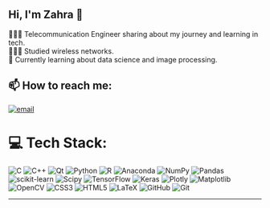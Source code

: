 ## Hi, I'm Zahra 👋

👩🏻‍💻 Telecommunication Engineer sharing about my journey and learning in tech.<br/> 
👩🏻‍🎓 Studied wireless networks.<br/>
🌱 Currently learning about data science and image processing.
<!--
**ZahraGoli717/ZahraGoli717** is a ✨ _special_ ✨ repository because its `README.md` (this file) appears on your GitHub profile.

Here are some ideas to get you started:

- 🔭 I’m currently working on ...
- 🌱 I’m currently learning ...
- 👯 I’m looking to collaborate on ...
- 🤔 I’m looking for help with ...
- 💬 Ask me about ...
- 📫 How to reach me: ...
- 😄 Pronouns: ...
- ⚡ Fun fact: ...
-->

## 📫 How to reach me:
[![email](https://img.shields.io/badge/Email-D14836?logo=gmail&logoColor=white)](mailto:zahra.goli717@gmail.com) 

# 💻 Tech Stack:
![C](https://img.shields.io/badge/c-%2300599C.svg?style=flat&logo=c&logoColor=white) ![C++](https://img.shields.io/badge/c++-%2300599C.svg?style=flat&logo=c%2B%2B&logoColor=white) ![Qt](https://img.shields.io/badge/Qt-%23217346.svg?style=flat&logo=Qt&logoColor=white) ![Python](https://img.shields.io/badge/python-3670A0?style=flat&logo=python&logoColor=ffdd54) ![R](https://img.shields.io/badge/r-%23276DC3.svg?style=flat&logo=r&logoColor=white) ![Anaconda](https://img.shields.io/badge/Anaconda-%2344A833.svg?style=flat&logo=anaconda&logoColor=white)  ![NumPy](https://img.shields.io/badge/numpy-%23013243.svg?style=flat&logo=numpy&logoColor=white) ![Pandas](https://img.shields.io/badge/pandas-%23150458.svg?style=flat&logo=pandas&logoColor=white) ![scikit-learn](https://img.shields.io/badge/scikit--learn-%23F7931E.svg?style=flat&logo=scikit-learn&logoColor=white) ![Scipy](https://img.shields.io/badge/SciPy-%230C55A5.svg?style=flat&logo=scipy&logoColor=%white) ![TensorFlow](https://img.shields.io/badge/TensorFlow-%23FF6F00.svg?style=flat&logo=TensorFlow&logoColor=white) ![Keras](https://img.shields.io/badge/Keras-%23D00000.svg?style=flat&logo=Keras&logoColor=white) ![Plotly](https://img.shields.io/badge/Plotly-%233F4F75.svg?style=flat&logo=plotly&logoColor=white)  ![Matplotlib](https://img.shields.io/badge/Matplotlib-%23ffffff.svg?style=flat&logo=Matplotlib&logoColor=black) ![OpenCV](https://img.shields.io/badge/opencv-%23white.svg?style=flat&logo=opencv&logoColor=white) ![CSS3](https://img.shields.io/badge/css3-%231572B6.svg?style=flat&logo=css3&logoColor=white) ![HTML5](https://img.shields.io/badge/html5-%23E34F26.svg?style=flat&logo=html5&logoColor=white) ![LaTeX](https://img.shields.io/badge/latex-%23008080.svg?style=flat&logo=latex&logoColor=white) ![GitHub](https://img.shields.io/badge/github-%23121011.svg?style=flat&logo=github&logoColor=white)  ![Git](https://img.shields.io/badge/git-%23F05033.svg?style=flat&logo=git&logoColor=white)


<!--# 📊 GitHub Stats: ![](https://github-readme-stats.vercel.app/api?username=ZahraGoli717&theme=dark&hide_border=false&include_all_commits=true&count_private=false)<br/>-->
<!--![](https://nirzak-streak-stats.vercel.app/?user=ZahraGoli717&theme=dark&hide_border=false)<br/>-->
<!--![](https://github-readme-stats.vercel.app/api/top-langs/?username=ZahraGoli717&theme=dark&hide_border=false&include_all_commits=true&count_private=false&layout=compact)-->

---
<!--[![](https://visitcount.itsvg.in/api?id=ZahraGoli717&icon=0&color=0)](https://visitcount.itsvg.in)-->

<!-- Proudly created with GPRM ( https://gprm.itsvg.in ) -->
